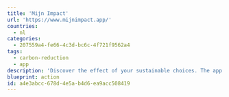 ```yaml
---
title: 'Mijn Impact'
url: 'https://www.mijnimpact.app/'
countries:
  - nl
categories:
  - 207559a4-fe66-4c3d-bc6c-4f721f9562a4
tags:
  - carbon-reduction
  - app
description: 'Discover the effect of your sustainable choices. The app that provides easy insight into the CO2 impact of your purchases - and challenges you to reduce your impact with personal goals.'
blueprint: action
id: a4e3abcc-678d-4e5a-b4d6-ea9acc508419
---
```

